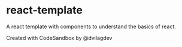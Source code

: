 # react-template

A react template with components to understand the basics of react.

Created with CodeSandbox by @dvilagdev
